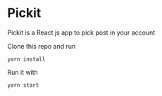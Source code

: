 # Pickit

Pickit is a React js app to pick post in your account

Clone this repo and run

```
yarn install
```

Run it with

```
yarn start
```
